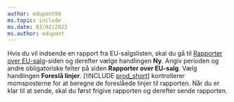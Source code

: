 ```yaml
---
author: edupont04
ms.topic: include
ms.date: 03/02/2022
ms.author: edupont
---
```


Hvis du vil indsende en rapport fra EU-salgslisten, skal du gå til [Rapporter over EU-salg](https://businesscentral.dynamics.com?page=321)-siden og derefter vælge handlingen **Ny**. Angiv perioden og andre obligatoriske felter på siden **Rapporter over EU-salg**. Vælg handlingen **Foreslå linjer**. [!INCLUDE [prod_short](../includes/prod_short.md)] kontrollerer momsposterne for at beregne de foreslåede linjer til rapporten. Når du er klar til at sende, skal du først frigive rapporten og derefter sende rapporten.
